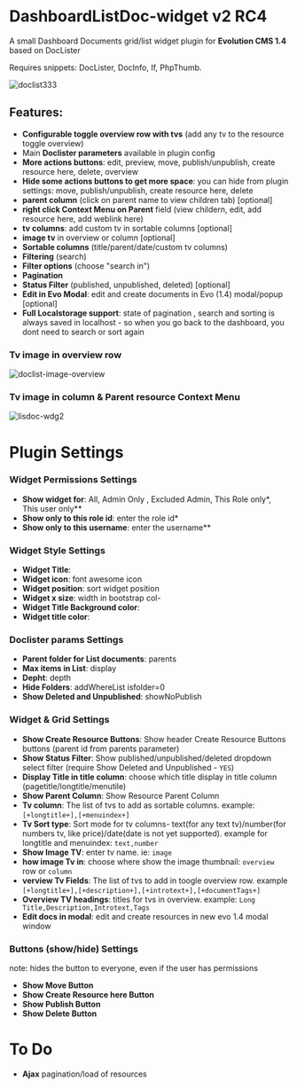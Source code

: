 # DashboardListDoc-widget v2 RC4

A small Dashboard Documents grid/list widget plugin for **Evolution CMS 1.4** based on DocLister

Requires snippets: DocLister, DocInfo, If, PhpThumb.

![doclist333](https://user-images.githubusercontent.com/7342798/33715917-865d2b64-db54-11e7-9eba-89f12b368be5.png)

## Features:
- **Configurable toggle overview row with tvs** (add any tv to the resource toggle overview)
- Main **Doclister parameters** available in plugin config
- **More actions buttons**: edit, preview, move, publish/unpublish, create resource here, delete, overview 
- **Hide some actions buttons to get more space**: you can hide from plugin settings: move, publish/unpublish, create resource here, delete
- **parent column** (click on parent name to view children tab)  [optional]
- **right click Context Menu on Parent** field (view childern, edit, add resource here, add weblink here)
- **tv columns**: add custom tv in sortable columns  [optional]
- **image tv** in overview or column  [optional]
- **Sortable columns** (title/parent/date/custom tv columns)
- **Filtering** (search)
- **Filter options** (choose "search in")
- **Pagination**
- **Status Filter** (published, unpublished, deleted) [optional]
- **Edit in Evo Modal**: edit and create documents in Evo (1.4) modal/popup [optional]
- **Full Localstorage support**: state of pagination , search and sorting is always saved in localhost - so when you go back to the dashboard, you dont need to search or sort again

### Tv image in overview row

![doclist-image-overview](https://user-images.githubusercontent.com/7342798/33797559-a030c3b8-dd0a-11e7-8478-d91035e31c86.png)

### Tv image in column & Parent resource Context Menu

![lisdoc-wdg2](https://user-images.githubusercontent.com/7342798/33806991-609b99aa-ddd0-11e7-87f6-5c3e8a69d0a2.png)

# Plugin Settings

### Widget Permissions Settings

* **Show widget for**: All, Admin Only , Excluded Admin, This Role only*, This user only**
* **Show only to this role id**: enter the role id*
* **Show only to this username**: enter the username**

### Widget Style Settings

* **Widget Title**: 
* **Widget icon**: font awesome icon
* **Widget position**: sort widget position
* **Widget x size**: width in bootstrap col-
* **Widget Title Background color**:
* **Widget title color**:

### Doclister params Settings

* **Parent folder for List documents**: parents
* **Max items in List**: display
* **Depht**: depth 
* **Hide Folders**: addWhereList isfolder=0
* **Show Deleted and Unpublished**: showNoPublish

### Widget & Grid Settings

* **Show Create Resource Buttons**: Show header Create Resource Buttons buttons (parent id from parents parameter)
* **Show Status Filter**: Show published/unpublished/deleted dropdown select filter (require Show Deleted and Unpublished - ```YES```)
* **Display Title in title column**: choose which title display in title column (pagetitle/longtitle/menutile)
* **Show Parent Column**: Show Resource Parent Column
* **Tv column**: The list of tvs to add as sortable columns. example: ```[+longtitle+],[+menuindex+]```
* **Tv Sort type**: Sort mode for tv columns- text(for any text tv)/number(for numbers tv, like price)/date(date is not yet supported). example for longtitle and menuindex: ```text,number```
* **Show Image TV**: enter tv name. ie: ```image```
* **how image Tv in**: choose where show the image thumbnail: ```overview``` row or ```column```
* **verview Tv Fields**: The list of tvs to add in toogle overview row. example ```[+longtitle+],[+description+],[+introtext+],[+documentTags+]```
* **Overview TV headings**: titles for tvs in overview. example: ```Long Title,Description,Introtext,Tags```
* **Edit docs in modal**: edit and create resources in new evo 1.4 modal window

### Buttons (show/hide) Settings

note: hides the button to everyone, even if the user has permissions
* **Show Move Button**
* **Show Create Resource here Button**
* **Show Publish Button**
* **Show Delete Button**



# To Do

- **Ajax** pagination/load of resources
